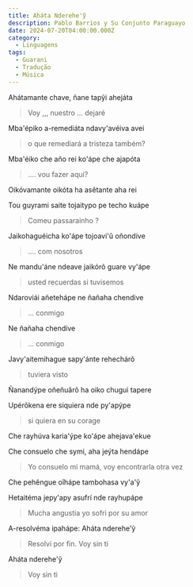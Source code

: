 ```yaml
---
title: Aháta Nderehe'ỹ
description: Pablo Barrios y Su Conjunto Paraguayo
date: 2024-07-20T04:00:00.000Z
category:
  - Linguagens
tags:
  - Guarani
  - Tradução
  - Música
---
```


Ahátamante chave, ñane tapỹi ahejáta

> Voy ,,, nuestro ... dejaré

Mba'épiko a-remediáta ndavy'avéiva avei

> o que remediará a tristeza também?

Mba'éiko che año rei ko'ápe che ajapóta

> .... vou fazer aqui?

Oikóvamante oikóta ha asêtante aha rei

>

Tou guyrami saite tojaitypo pe techo kuápe

> Comeu passarainho ?

Jaikohaguéicha ko'ápe tojoavi'û oñondive

> .... com nosotros

Ne mandu'áne ndeave jaikórõ guare vy'ápe

> usted recuerdas si tuvisemos

Ndaroviái añetehápe ne ñañaha chendive

> ... conmigo

Ne ñañaha chendive

> ... conmigo

Javy'aitemihague sapy'ánte rehechárõ

> tuviera visto

Ñanandýpe oñeñuãrõ ha oiko chugui tapere

>

Upérõkena ere siquiera nde py'apýpe

> si quiera en su corage

Che rayhúva karia'ýpe ko'ápe ahejava'ekue

Che consuelo che symi, aha jeýta hendápe

> Yo consuelo mi mamá, voy encontrarla otra vez

Che pehêngue oîhápe tambohasa vy'a'ỹ

>

Hetaitéma jepy'apy asufrí nde rayhupápe

> Mucha angustia yo sofri por su amor

A-resolvéma ipahápe: Aháta nderehe'ỹ

> Resolvi por fin. Voy sin ti

Aháta nderehe'ỹ

> Voy sin ti
